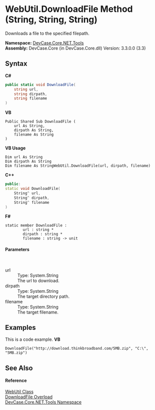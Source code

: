 # WebUtil.DownloadFile Method (String, String, String)
 

Downloads a file to the specified filepath.

**Namespace:**&nbsp;<a href="N_DevCase_Core_NET_Tools">DevCase.Core.NET.Tools</a><br />**Assembly:**&nbsp;DevCase.Core (in DevCase.Core.dll) Version: 3.3.0.0 (3.3)

## Syntax

**C#**<br />
``` C#
public static void DownloadFile(
	string url,
	string dirpath,
	string filename
)
```

**VB**<br />
``` VB
Public Shared Sub DownloadFile ( 
	url As String,
	dirpath As String,
	filename As String
)
```

**VB Usage**<br />
``` VB Usage
Dim url As String
Dim dirpath As String
Dim filename As StringWebUtil.DownloadFile(url, dirpath, filename)
```

**C++**<br />
``` C++
public:
static void DownloadFile(
	String^ url, 
	String^ dirpath, 
	String^ filename
)
```

**F#**<br />
``` F#
static member DownloadFile : 
        url : string * 
        dirpath : string * 
        filename : string -> unit 

```


#### Parameters
&nbsp;<dl><dt>url</dt><dd>Type: System.String<br />The url to download.</dd><dt>dirpath</dt><dd>Type: System.String<br />The target directory path.</dd><dt>filename</dt><dd>Type: System.String<br />The target filename.</dd></dl>

## Examples
This is a code example. 
**VB**<br />
``` VB
DownloadFile("http://download.thinkbroadband.com/5MB.zip", "C:\", "5MB.zip")
```


## See Also


#### Reference
<a href="T_DevCase_Core_NET_Tools_WebUtil">WebUtil Class</a><br /><a href="Overload_DevCase_Core_NET_Tools_WebUtil_DownloadFile">DownloadFile Overload</a><br /><a href="N_DevCase_Core_NET_Tools">DevCase.Core.NET.Tools Namespace</a><br />